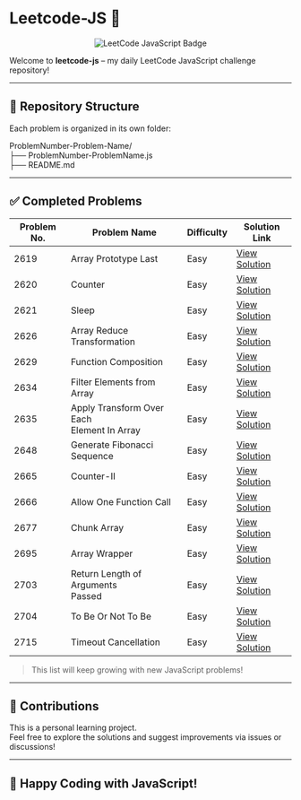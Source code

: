 # Leetcode-JS 🚀

<p align="center">
  <img src="https://img.shields.io/badge/LeetCode-JavaScript-blue?logo=leetcode&style=for-the-badge" alt="LeetCode JavaScript Badge" />
</p>

Welcome to **leetcode-js** – my daily LeetCode JavaScript challenge repository!

---

## 📂 Repository Structure
Each problem is organized in its own folder:

ProblemNumber-Problem-Name/  
├── ProblemNumber-ProblemName.js  
├── README.md


---

## ✅ Completed Problems
| Problem No. | Problem Name                                   | Difficulty | Solution Link                                          |
|-------------|------------------------------------------------|------------|--------------------------------------------------------|
| 2619        | Array Prototype Last                           | Easy       | [View Solution](./2619-Array-Prototype-Last)           |
| 2620        | Counter                                        | Easy       | [View Solution](./2620-Counter)                        |
| 2621        | Sleep                                          | Easy       | [View Solution](./2621-Sleep)                          |
| 2626        | Array Reduce Transformation                    | Easy       | [View Solution](./2626-Array-Reduce-Transformation)    |
| 2629        | Function Composition                           | Easy       | [View Solution](./2629-Function-Composition)           |
| 2634        | Filter Elements from Array                     | Easy       | [View Solution](./2634-Filter-Elements-from-Array)     |
| 2635        | Apply Transform Over Each <br> Element In Array | Easy       | [View Solution](./2635-Apply-Transform-Over-Each-Element-in-Array) |
| 2648        | Generate Fibonacci Sequence                    | Easy       | [View Solution](./2648-Generate-Fibonacci-Sequence)    |
| 2665        | Counter-II                                     | Easy       | [View Solution](./2665-Counter-II)                     |
| 2666        | Allow One Function Call                        | Easy       | [View Solution](./2666-Allow-One-Function-Call)        |
| 2677        | Chunk Array                                    | Easy       | [View Solution](./2677-Chunk-Array)                    |
| 2695        | Array Wrapper                                  | Easy       | [View Solution](./2695-Array-Wrapper)                  |
| 2703        | Return Length of Arguments <br> Passed         | Easy       | [View Solution](./2703-Return-Length-of-Arguments-Passed) |
| 2704        | To Be Or Not To Be                             | Easy       | [View Solution](./2704-To-Be-Or-Not-To-Be)             |
| 2715        | Timeout Cancellation                           | Easy       | [View Solution](./2715-Timeout-Cancellation)           |

> This list will keep growing with new JavaScript problems!

---

## 📢 Contributions

This is a personal learning project.  
Feel free to explore the solutions and suggest improvements via issues or discussions!

---

## 🚀 Happy Coding with JavaScript!
